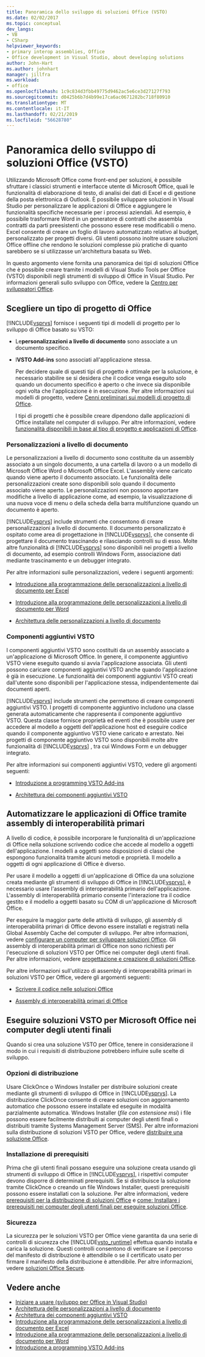 ```yaml
---
title: Panoramica dello sviluppo di soluzioni Office (VSTO)
ms.date: 02/02/2017
ms.topic: conceptual
dev_langs:
- VB
- CSharp
helpviewer_keywords:
- primary interop assemblies, Office
- Office development in Visual Studio, about developing solutions
author: John-Hart
ms.author: johnhart
manager: jillfra
ms.workload:
- office
ms.openlocfilehash: 1c9c834d3fbb49775d9462ac5e6ce3d27127f793
ms.sourcegitcommit: d0425b6b7d4b99e17ca6ac0671282bc718f80910
ms.translationtype: MT
ms.contentlocale: it-IT
ms.lasthandoff: 02/21/2019
ms.locfileid: "56628780"
---
```

# <a name="office-solutions-development-overview-vsto"></a>Panoramica dello sviluppo di soluzioni Office (VSTO)
  Utilizzando Microsoft Office come front-end per soluzioni, è possibile sfruttare i classici strumenti e interfacce utente di Microsoft Office, quali le funzionalità di elaborazione di testo, di analisi dei dati di Excel e di gestione della posta elettronica di Outlook. È possibile sviluppare soluzioni in Visual Studio per personalizzare le applicazioni di Office e aggiungere le funzionalità specifiche necessarie per i processi aziendali. Ad esempio, è possibile trasformare Word in un generatore di contratti che assembla contratti da parti preesistenti che possono essere rese modificabili o meno. Excel consente di creare un foglio di lavoro automatizzato relativo al budget, personalizzato per progetti diversi. Gli utenti possono inoltre usare soluzioni Office offline che rendono le soluzioni complesse più pratiche di quanto sarebbero se si utilizzasse un'architettura basata su Web.

 In questo argomento viene fornita una panoramica dei tipi di soluzioni Office che è possibile creare tramite i modelli di Visual Studio Tools per Office (VSTO) disponibili negli strumenti di sviluppo di Office in Visual Studio. Per informazioni generali sullo sviluppo con Office, vedere la [Centro per sviluppatori Office](https://dev.office.com/).

## <a name="choose-an-office-project-type"></a>Scegliere un tipo di progetto di Office
 [!INCLUDE[vsprvs](../sharepoint/includes/vsprvs-md.md)] fornisce i seguenti tipi di modelli di progetto per lo sviluppo di Office basato su VSTO:

- Le**personalizzazioni a livello di documento** sono associate a un documento specifico.

- I**VSTO Add-ins** sono associati all'applicazione stessa.

  Per decidere quale di questi tipi di progetto è ottimale per la soluzione, è necessario stabilire se si desidera che il codice venga eseguito solo quando un documento specifico è aperto o che invece sia disponibile ogni volta che l'applicazione è in esecuzione. Per altre informazioni sui modelli di progetto, vedere [Cenni preliminari sui modelli di progetto di Office](../vsto/office-project-templates-overview.md).

  I tipi di progetti che è possibile creare dipendono dalle applicazioni di Office installate nel computer di sviluppo. Per altre informazioni, vedere [funzionalità disponibili in base al tipo di progetto e applicazioni di Office](../vsto/features-available-by-office-application-and-project-type.md).

### <a name="document-level-customizations"></a>Personalizzazioni a livello di documento
 Le personalizzazioni a livello di documento sono costituite da un assembly associato a un singolo documento, a una cartella di lavoro o a un modello di Microsoft Office Word o Microsoft Office Excel. L'assembly viene caricato quando viene aperto il documento associato. Le funzionalità delle personalizzazioni create sono disponibili solo quando il documento associato viene aperto. Le personalizzazioni non possono apportare modifiche a livello di applicazione come, ad esempio, la visualizzazione di una nuova voce di menu o della scheda della barra multifunzione quando un documento è aperto.

 [!INCLUDE[vsprvs](../sharepoint/includes/vsprvs-md.md)] include strumenti che consentono di creare personalizzazioni a livello di documento. Il documento personalizzato è ospitato come area di progettazione in [!INCLUDE[vsprvs](../sharepoint/includes/vsprvs-md.md)], che consente di progettare il documento trascinando e rilasciando controlli su di esso. Molte altre funzionalità di [!INCLUDE[vsprvs](../sharepoint/includes/vsprvs-md.md)] sono disponibili nei progetti a livello di documento, ad esempio controlli Windows Form, associazione dati mediante trascinamento e un debugger integrato.

 Per altre informazioni sulle personalizzazioni, vedere i seguenti argomenti:

-   [Introduzione alla programmazione delle personalizzazioni a livello di documento per Excel](../vsto/getting-started-programming-document-level-customizations-for-excel.md)

-   [Introduzione alla programmazione delle personalizzazioni a livello di documento per Word](../vsto/getting-started-programming-document-level-customizations-for-word.md)

-   [Architettura delle personalizzazioni a livello di documento](../vsto/architecture-of-document-level-customizations.md)

### <a name="vsto-add-ins"></a>Componenti aggiuntivi VSTO
 I componenti aggiuntivi VSTO sono costituiti da un assembly associato a un'applicazione di Microsoft Office. In genere, il componente aggiuntivo VSTO viene eseguito quando si avvia l'applicazione associata. Gli utenti possono caricare componenti aggiuntivi VSTO anche quando l'applicazione è già in esecuzione. Le funzionalità dei componenti aggiuntivi VSTO creati dall'utente sono disponibili per l'applicazione stessa, indipendentemente dai documenti aperti.

 [!INCLUDE[vsprvs](../sharepoint/includes/vsprvs-md.md)] include strumenti che permettono di creare componenti aggiuntivi VSTO. I progetti di componente aggiuntivo includono una classe generata automaticamente che rappresenta il componente aggiuntivo VSTO. Questa classe fornisce proprietà ed eventi che è possibile usare per accedere al modello a oggetti dell'applicazione host ed eseguire codice quando il componente aggiuntivo VSTO viene caricato e arrestato. Nei progetti di componente aggiuntivo VSTO sono disponibili molte altre funzionalità di [!INCLUDE[vsprvs](../sharepoint/includes/vsprvs-md.md)] , tra cui Windows Form e un debugger integrato.

 Per altre informazioni sui componenti aggiuntivi VSTO, vedere gli argomenti seguenti:

-   [Introduzione a programming VSTO Add-ins](../vsto/getting-started-programming-vsto-add-ins.md)

-   [Architettura dei componenti aggiuntivi VSTO](../vsto/architecture-of-vsto-add-ins.md)

## <a name="automate-office-applications-by-using-primary-interop-assemblies"></a>Automatizzare le applicazioni di Office tramite assembly di interoperabilità primari
 A livello di codice, è possibile incorporare le funzionalità di un'applicazione di Office nella soluzione scrivendo codice che accede al modello a oggetti dell'applicazione. I modelli a oggetti sono disposizioni di classi che espongono funzionalità tramite alcuni metodi e proprietà. Il modello a oggetti di ogni applicazione di Office è diverso.

 Per usare il modello a oggetti di un'applicazione di Office da una soluzione creata mediante gli strumenti di sviluppo di Office in [!INCLUDE[vsprvs](../sharepoint/includes/vsprvs-md.md)], è necessario usare l'assembly di interoperabilità primario dell'applicazione. L'assembly di interoperabilità primario consente l'interazione tra il codice gestito e il modello a oggetti basato su COM di un'applicazione di Microsoft Office.

 Per eseguire la maggior parte delle attività di sviluppo, gli assembly di interoperabilità primari di Office devono essere installati e registrati nella Global Assembly Cache del computer di sviluppo. Per altre informazioni, vedere [configurare un computer per sviluppare soluzioni Office](../vsto/configuring-a-computer-to-develop-office-solutions.md). Gli assembly di interoperabilità primari di Office non sono richiesti per l'esecuzione di soluzioni VSTO per Office nei computer degli utenti finali. Per altre informazioni, vedere [progettazione e creazione di soluzioni Office](../vsto/designing-and-creating-office-solutions.md).

 Per altre informazioni sull'utilizzo di assembly di interoperabilità primari in soluzioni VSTO per Office, vedere gli argomenti seguenti:

-   [Scrivere il codice nelle soluzioni Office](../vsto/writing-code-in-office-solutions.md)

-   [Assembly di interoperabilità primari di Office](../vsto/office-primary-interop-assemblies.md)

## <a name="run-microsoft-vsto-office-solutions-on-end-user-computers"></a>Eseguire soluzioni VSTO per Microsoft Office nei computer degli utenti finali
 Quando si crea una soluzione VSTO per Office, tenere in considerazione il modo in cui i requisiti di distribuzione potrebbero influire sulle scelte di sviluppo.

### <a name="deployment-options"></a>Opzioni di distribuzione
 Usare ClickOnce o Windows Installer per distribuire soluzioni create mediante gli strumenti di sviluppo di Office in [!INCLUDE[vsprvs](../sharepoint/includes/vsprvs-md.md)]. La distribuzione ClickOnce consente di creare soluzioni con aggiornamento automatico che possono essere installate ed eseguite in modalità parzialmente automatica. Windows Installer (*file con estensione msi*) i file possono essere facilmente distribuiti ai computer degli utenti finali o distribuiti tramite Systems Management Server (SMS). Per altre informazioni sulla distribuzione di soluzioni VSTO per Office, vedere [distribuire una soluzione Office](../vsto/deploying-an-office-solution.md).

### <a name="install-prerequisites"></a>Installazione di prerequisiti
 Prima che gli utenti finali possano eseguire una soluzione creata usando gli strumenti di sviluppo di Office in [!INCLUDE[vsprvs](../sharepoint/includes/vsprvs-md.md)], i rispettivi computer devono disporre di determinati prerequisiti. Se si distribuisce la soluzione tramite ClickOnce o creando un file Windows Installer, questi prerequisiti possono essere installati con la soluzione. Per altre informazioni, vedere [prerequisiti per la distribuzione di soluzioni Office](https://msdn.microsoft.com/9f672809-43a3-40a1-9057-397ce3b5126e) e [come: Installare i prerequisiti nei computer degli utenti finali per eseguire soluzioni Office](https://msdn.microsoft.com/74dd2c52-838f-4abf-b2b4-4d7b0c2a0a98).

### <a name="security"></a>Sicurezza
 La sicurezza per le soluzioni VSTO per Office viene garantita da una serie di controlli di sicurezza che [!INCLUDE[vsto_runtime](../vsto/includes/vsto-runtime-md.md)] effettua quando installa e carica la soluzione. Questi controlli consentono di verificare se il percorso del manifesto di distribuzione è attendibile o se il certificato usato per firmare il manifesto della distribuzione è attendibile. Per altre informazioni, vedere [soluzioni Office Secure](../vsto/securing-office-solutions.md).

## <a name="see-also"></a>Vedere anche
- [Iniziare a usare &#40;sviluppo per Office in Visual Studio&#41;](../vsto/getting-started-office-development-in-visual-studio.md)
- [Architettura delle personalizzazioni a livello di documento](../vsto/architecture-of-document-level-customizations.md)
- [Architettura dei componenti aggiuntivi VSTO](../vsto/architecture-of-vsto-add-ins.md)
- [Introduzione alla programmazione delle personalizzazioni a livello di documento per Excel](../vsto/getting-started-programming-document-level-customizations-for-excel.md)
- [Introduzione alla programmazione delle personalizzazioni a livello di documento per Word](../vsto/getting-started-programming-document-level-customizations-for-word.md)
- [Introduzione a programming VSTO Add-ins](../vsto/getting-started-programming-vsto-add-ins.md)
